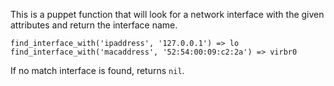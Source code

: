 This is a puppet function that will look for a network interface with
the given attributes and return the interface name.

    find_interface_with('ipaddress', '127.0.0.1') => lo
    find_interface_with('macaddress', '52:54:00:09:c2:2a') => virbr0

If no match interface is found, returns `nil`.

